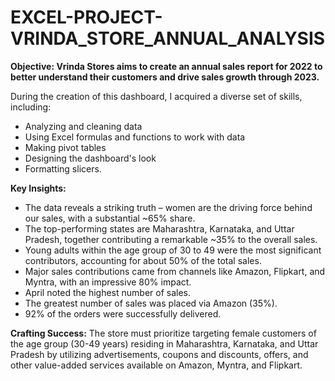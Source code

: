# EXCEL-PROJECT-VRINDA_STORE_ANNUAL_ANALYSIS


**Objective: Vrinda Stores aims to create an annual sales report for 2022 to better understand their customers and drive sales growth through 2023.**

During the creation of this dashboard, I acquired a diverse set of skills, including:
- Analyzing and cleaning data
- Using Excel formulas and functions to work with data
- Making pivot tables
- Designing the dashboard's look
- Formatting slicers.

**Key Insights:**

* The data reveals a striking truth – women are the driving force behind our sales, with a substantial ~65% share.
* The top-performing states are Maharashtra, Karnataka, and Uttar Pradesh, together contributing a remarkable ~35% to the overall sales.
* Young adults within the age group of 30 to 49 were the most significant contributors, accounting for about 50% of the total sales.
* Major sales contributions came from channels like Amazon, Flipkart, and Myntra, with an impressive 80% impact.
* April noted the highest number of sales.
* The greatest number of sales was placed via Amazon (35%).
* 92% of the orders were successfully delivered.

**Crafting Success:**
The store must prioritize targeting female customers of the age group (30-49 years) residing in Maharashtra, Karnataka, and Uttar Pradesh by utilizing advertisements, coupons and discounts, offers, and other value-added services available on Amazon, Myntra, and Flipkart.
